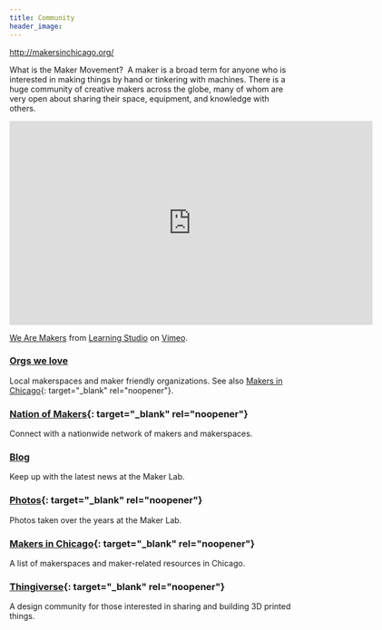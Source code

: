 ```yaml
---
title: Community
header_image:
---
```


http://makersinchicago.org/

What is the Maker Movement?&nbsp; A maker is a broad term for anyone who is interested in making things by hand or tinkering with machines. There is a huge community of creative makers across the globe, many of whom are very open about sharing their space, equipment, and knowledge with others.

<div class="cms-embed" data-cms-embed="PGlmcmFtZSBzcmM9Imh0dHBzOi8vcGxheWVyLnZpbWVvLmNvbS92aWRlby82NjE2MjI5Mj9jb2xvcj1mOWRjMzkmdGl0bGU9MCZieWxpbmU9MCZwb3J0cmFpdD0wIiB3aWR0aD0iNjQwIiBoZWlnaHQ9IjM2MCIgZnJhbWVib3JkZXI9IjAiIGFsbG93PSJhdXRvcGxheTsgZnVsbHNjcmVlbiIgYWxsb3dmdWxsc2NyZWVuPjwvaWZyYW1lPgo8cD48YSBocmVmPSJodHRwczovL3ZpbWVvLmNvbS82NjE2MjI5MiI+V2UgQXJlIE1ha2VyczwvYT4gZnJvbSA8YSBocmVmPSJodHRwczovL3ZpbWVvLmNvbS9sZWFybmluZ3N0dWRpbyI+TGVhcm5pbmcgU3R1ZGlvPC9hPiBvbiA8YSBocmVmPSJodHRwczovL3ZpbWVvLmNvbSI+VmltZW88L2E+LjwvcD4="><iframe src="https://player.vimeo.com/video/66162292?color=f9dc39&amp;title=0&amp;byline=0&amp;portrait=0" width="640" height="360" frameborder="0" allow="autoplay; fullscreen" allowfullscreen=""></iframe><p><a href="https://vimeo.com/66162292">We Are Makers</a> from <a href="https://vimeo.com/learningstudio">Learning Studio</a> on <a href="https://vimeo.com">Vimeo</a>.</p></div>

### [Orgs we love](/organizations)

Local makerspaces and maker friendly organizations. See also [Makers in Chicago](http://makersinchicago.org/){: target="_blank" rel="noopener"}.

### [Nation of Makers](https://www.nationofmakers.us/){: target="_blank" rel="noopener"}

Connect with a nationwide network of makers and makerspaces.

### [Blog](/blog)

Keep up with the latest news at the Maker Lab.

### [Photos](http://bit.ly/cplmakerphotos){: target="_blank" rel="noopener"}

Photos taken over the years at the Maker Lab.

### [Makers in Chicago](http://http://makersinchicago.org/){: target="_blank" rel="noopener"}

A list of makerspaces and maker-related resources in Chicago.

### [Thingiverse](http://thingiverse.com/){: target="_blank" rel="noopener"}

A design community for those interested in sharing and building 3D printed things.

&nbsp;
